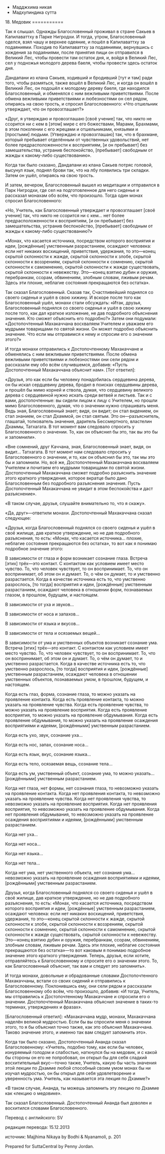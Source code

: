 









* Мадджхима никая
* Мадхупиндика сутта


18\. Медовик
\=\=\=\=\=\=\=\=\=\=\=



Так я слышал\. Однажды Благословенный проживал в стране Сакьев в Капилаваттху в Парке Нигродхи\. И тогда, утром, Благословенный оделся, взял чашу и верхнее одеяние, и пошёл в Капилаваттху за подаяниями\. Походив по Капилаваттху за подаяниями, вернувшись с хождения за подаяниями, после принятия пищи он отправился в Великий Лес, чтобы провести там остаток дня, и, войдя в Великий Лес, сел у подножья молодого дерева баеля, чтобы провести здесь остаток дня\.


Дандапани из клана Сакьев, ходивший и бродивший \[тут и там\] ради того, чтобы размяться, также вошёл в Великий Лес, и когда он вошёл в Великий Лес, он подошёл к молодому дереву баеля, где находился Благословенный, и обменялся с ним вежливыми приветствиями\. После обмена вежливыми приветствиями и любезностями он сел рядом, опираясь на свою трость, и спросил Благословенного: «Что отшельник утверждает, что он провозглашает?»


«Друг, я утверждаю и провозглашаю \[своё учение\] так, что никто не ссорится ни с кем в \[этом\] мире с его божествами, Марами, Брахмами, в этом поколении с его жрецами и отшельниками, князьями и \[простыми\] людьми\. \[Утверждаю и провозглашаю\] так, что в брахмане, который пребывает отделённым от чувственных удовольствий, нет более предрасположенности к восприятиям, \[и он пребывает\] без замешательства, устранив беспокойство, \[пребывает\] свободным от жажды к какому\-либо существованию»\.


Когда так было сказано, Дандапани из клана Сакьев потряс головой, высунул язык, поднял брови так, что на лбу появились три складки\. Затем он ушёл, опираясь на свою трость\.


И затем, вечером, Благословенный вышел из медитации и отправился в Парк Нигродхи, где сел на подготовленное для него сиденье и рассказал монахам обо всём, что произошло\. Тогда один монах спросил Благословенного:


«Но, Учитель, как Благословенный утверждает и провозглашает \[своё учение\] так, что никто не ссорится ни с кем… нет более предрасположенности к восприятиям, \[и он пребывает\] без замешательства, устранив беспокойство, \[пребывает\] свободным от жажды к какому\-либо существованию?»


«Монах, что касается источника, посредством которого восприятия и идеи, \[рождённые\] умственным разрастанием, осаждают человека: если нет никаких восхищений, приветствия, удержания, то это—конец скрытой склонности к жажде, скрытой склонности к злобе, скрытой склонности к воззрениям, скрытой склонности к сомнению, скрытой склонности к самомнению, скрытой склонности к жажде существовать, скрытой склонности к невежеству\. Это—конец взятию дубин и оружия, перебранкам, ссорам, обвинениям, злобным словам, лживым речам\. Здесь эти плохие, неблагие состояния прекращаются без остатка»\.


Так сказал Благословенный\. Сказав так, Счастливейший поднялся со своего сиденья и ушёл в свою хижину\. И вскоре после того как Благословенный ушёл, монахи стали обсуждать: «Итак, друзья, Благословенный поднялся со своего сиденья и ушёл в свою хижину после того, как дал краткое изложение, не дав подробного объяснения значения\. Кто сможет объяснить его подробно?» Затем они подумали: «Достопочтенный Махакаччана восхваляем Учителем и уважаем его мудрыми товарищами по святой жизни\. Он может подробно объяснить значение\. Что если мы отправимся к нему и спросим его о значении этого?»


И тогда монахи отправились к Достопочтенному Махакаччане и обменялись с ним вежливыми приветствиями\. После обмена вежливыми приветствиями и любезностями они сели рядом и рассказали ему обо всём случившемся, добавив: «Пусть Достопочтенный Махакаччана объяснит нам»\. \[Тот ответил\]:


«Друзья, это как если бы человеку понадобилась сердцевина дерева, он бы искал сердцевину дерева, бродил в поисках сердцевины дерева, и прошёл бы мимо корней и ствола, думая, что сердцевину великого дерева с сердцевиной нужно искать среди ветвей и листьев\. Так и с вами, достопочтенные: вы сидели лицом к лицу с Учителем, но прошли мимо Благословенного, думая, что о значении нужно спрашивать меня\. Ведь зная, Благословенный знает; видя, он видит; он стал видением, он стал знанием, он стал Дхаммой, он стал святым\. Это он—разъяснитель, глашатай, толкователь значения, даритель Бессмертного, властелин Дхаммы, Татхагата\. В тот момент вам следовало спросить у Благословенного о значении\. То, как он объяснил бы это, так вы это бы и запомнили»\.


«Вне сомнений, друг Каччана, зная, Благословенный знает, видя, он видит… Татхагата\. В тот момент нам следовало спросить у Благословенного о значении, и то, как он объяснил бы это, так мы это бы и запомнили\. Но, всё же, Достопочтенный Махакаччана восхваляем Учителем и почитаем его мудрыми товарищами по святой жизни\. Достопочтенный Махакаччана сможет подробно разъяснить значение этого краткого утверждения, которое вкратце было дано Благословенным без подробного разъяснения значения\. Пусть Достопочтенный Махакаччана не увидит в этом беспокойства и даст разъяснение»\.


«В таком случае, друзья, слушайте внимательно то, что я скажу»\.


«Да, друг»—ответили монахи\. Достопочтенный Махакаччана сказал следующее:


«Друзья, когда Благословенный поднялся со своего сиденья и ушёл в своё жилище, дав краткое утверждение, но не дав подробного разъяснения, то есть: «Монах, что касается источника… плохие, неблагие состояния прекращаются без остатка», то вот как я понимаю подробное значение этого:


В зависимости от глаза и форм возникает сознание глаза\. Встреча \[этих\] трёх—это контакт\. С контактом как условием имеет место чувство\. То, что человек чувствует, то он воспринимает\. То, что он воспринимает, об этом он и думает\. То, о чём он думает, то и умственно разрастается\. Когда в качестве источника есть то, что умственно разрослось, \[то тогда\] восприятия и идеи, \[рождённые\] умственным разрастанием, осаждают человека в отношении форм, познаваемых глазом, в прошлом, будущем, и настоящем\.


В зависимости от уха и звуков…


В зависимости от носа и запахов…


В зависимости от языка и вкусов…


В зависимости от тела и осязаемых вещей…


В зависимости от ума и умственных объектов возникает сознание ума\. Встреча \[этих\] трёх—это контакт\. С контактом как условием имеет место чувство\. То, что человек чувствует, то он воспринимает\. То, что он воспринимает, об этом он и думает\. То, о чём он думает, то и умственно разрастается\. Когда в качестве источника есть то, что умственно разрослось, \[то тогда\] восприятия и идеи, \[рождённые\] умственным разрастанием, осаждают человека в отношении умственных объектов, познаваемых умом, в прошлом, будущем, и настоящем\.


Когда есть глаз, форма, сознание глаза, то можно указать на проявление контакта\. Когда есть проявление контакта, то можно указать на проявление чувства\. Когда есть проявление чувства, то можно указать на проявление восприятия\. Когда есть проявление восприятия, то можно указать на проявление обдумывания\. Когда есть проявление обдумывания, то можно указать на проявление осаждения восприятиями и идеями, \[рождёнными\] умственным разрастанием\.


Когда есть ухо, звук, сознание уха…


Когда есть нос, запах, сознание носа…


Когда есть язык, вкус, сознание языка…


Когда есть тело, осязаемая вещь, сознание тела…


Когда есть ум, умственный объект, сознание ума, то можно указать… \[рождёнными\] умственным разрастанием\.


Когда нет глаза, нет формы, нет сознания глаза, то невозможно указать на проявление контакта\. Когда нет проявления контакта, то невозможно указать на проявление чувства\. Когда нет проявления чувства, то невозможно указать на проявление восприятия\. Когда нет проявления восприятия, то невозможно указать на проявление обдумывания\. Когда нет проявления обдумывания, то невозможно указать на проявление осаждения восприятиями и идеями, \[рождёнными\] умственным разрастанием\.


Когда нет уха…


Когда нет носа…


Когда нет языка…


Когда нет тела…


Когда нет ума, нет умственного объекта, нет сознания ума… невозможно указать на проявление осаждения восприятиями и идеями, \[рождёнными\] умственным разрастанием\.


Друзья, когда Благословенный поднялся со своего сиденья и ушёл в своё жилище, дав краткое утверждение, но не дав подробного разъяснения, то есть: «Монах, что касается источника, посредством которого восприятия и идеи, \[рождённые\] умственным разрастанием, осаждают человека: если нет никаких восхищений, приветствия, удержания, то это—конец скрытой склонности к жажде, скрытой склонности к злобе, скрытой склонности к воззрениям, скрытой склонности к сомнению, скрытой склонности к самомнению, скрытой склонности к жажде существовать, скрытой склонности к невежеству\. Это—конец взятию дубин и оружия, перебранкам, ссорам, обвинениям, злобным словам, лживым речам\. Здесь эти плохие, неблагие состояния прекращаются без остатка»—то вот каковым я понимаю подробное значение этого краткого утверждения\. Теперь, друзья, если хотите, отправляйтесь к Благословенному и спросите его о значении этого\. То, как Благословенный объяснит, так вам и следует это запомнить»\.


И тогда монахи, довольные и обрадованные словами Достопочтенного Махакаччаны, встали со своих сидений и отправились к Благословенному\. Поклонившись ему, они сели рядом и рассказали Благословенному обо всём, что произошло, добавив: «И тогда, Учитель, мы отправились к Достопочтенному Махакаччане и спросили его о значении\. Достопочтенный Махакаччана объяснил значение в таких\-то терминах, утверждениях и фразах»\.


\[Благословенный ответил\]: «Махакаччана мудр, монахи, Махакаччана наделён великой мудростью\. Если бы вы спросили меня о значении этого, то я бы объяснил точно также, как это объяснил Махакаччана\. Таково значение этого, и именно так вам следует запомнить это»\.


Когда так было сказано, Достопочтенный Ананда сказал Благословенному: «Учитель, подобно тому, как если бы человек, изнуряемый голодом и слабостью, наткнулся бы на медовик, и с какой бы стороны он его не попробовал, он открыл бы для себя сладкий восхитительный вкус—точно также, Учитель, какую бы часть значения этой лекции по Дхамме любой способный своим умом монах бы ни изучал мудростью, он бы открыл для себя удовлетворение и уверенность ума\. Учитель, как называется эта лекция по Дхамме?»


«В таком случае, Ананда, ты можешь запомнить эту лекцию по Дхамме как «лекцию о медовике»\.


Так сказал Благословенный\. Достопочтенный Ананда был доволен и восхитился словами Благословенного\.



Перевод с английского: SV


редакция перевода: 15\.12\.2013


источник: Majjhima Nikaya by Bodhi & Nyanamoli, p\. 201


Prepared for SuttaCentral by Penny Jordan\.






